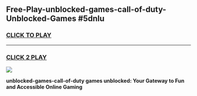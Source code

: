 
## Free-Play-unblocked-games-call-of-duty-Unblocked-Games #5dnlu
<h3>
<a href="https://news.freeplayer.one?title=unblocked-games-call-of-duty&ref=8M">CLICK TO PLAY</a></h3>
<hr>

<h3>
<a href="https://news.freeplayer.one?title=unblocked-games-call-of-duty&ref=8M">CLICK 2 PLAY</a>
  
</h3>

<a href="https://news.freeplayer.one?title=unblocked-games-call-of-duty&ref=8M"><img src="https://clearcache.store/games.png"></a>


**unblocked-games-call-of-duty games unblocked: Your Gateway to Fun and Accessible Online Gaming**
